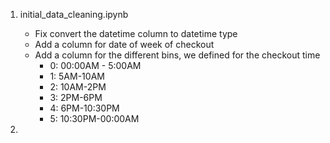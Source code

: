 1. initial_data_cleaning.ipynb
   - Fix convert the datetime column to datetime type
   - Add a column for date of week of checkout
   - Add a column for the different bins, we defined for the checkout time
     -  0: 00:00AM - 5:00AM
     -  1: 5AM-10AM
     -  2: 10AM-2PM
     -  3: 2PM-6PM
     -  4: 6PM-10:30PM
     -  5: 10:30PM-00:00AM

2. 